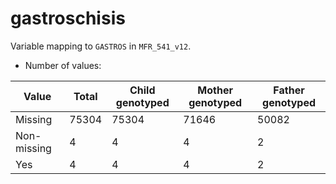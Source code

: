 # gastroschisis
Variable mapping to `GASTROS` in `MFR_541_v12`.
- Number of values:

| Value | Total | Child genotyped | Mother genotyped | Father genotyped |
| ----- | ----- | --------------- | ---------------- | ---------------- |
| Missing | 75304 | 75304 | 71646 | 50082 |
| Non-missing | 4 | 4 | 4 | 2 |
| Yes | 4 | 4 | 4 |2 |



